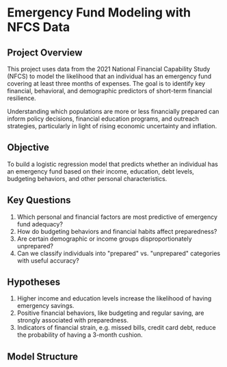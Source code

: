 # Emergency Fund Modeling with NFCS Data

## Project Overview

This project uses data from the 2021 National Financial Capability Study (NFCS) to model the likelihood that an individual has an emergency fund covering at least three months of expenses. The goal is to identify key financial, behavioral, and demographic predictors of short-term financial resilience.

Understanding which populations are more or less financially prepared can inform policy decisions, financial education programs, and outreach strategies, particularly in light of rising economic uncertainty and inflation.

## Objective

To build a logistic regression model that predicts whether an individual has an emergency fund based on their income, education, debt levels, budgeting behaviors, and other personal characteristics.

## Key Questions

1. Which personal and financial factors are most predictive of emergency fund adequacy?
2. How do budgeting behaviors and financial habits affect preparedness?
3. Are certain demographic or income groups disproportionately unprepared?
4. Can we classify individuals into "prepared" vs. "unprepared" categories with useful accuracy?

## Hypotheses

1. Higher income and education levels increase the likelihood of having emergency savings.
2. Positive financial behaviors, like budgeting and regular saving, are strongly associated with preparedness.
3. Indicators of financial strain, e.g. missed bills, credit card debt, reduce the probability of having a 3-month cushion.

## Model Structure
